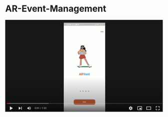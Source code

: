 # AR-Event-Management

<a href="https://www.youtube.com/watch?v=lxGHujX4wZI">
         <img alt="Qries" src="readme_assets/Screenshot 2021-10-01 at 1.08.03 AM.png">
</a>
